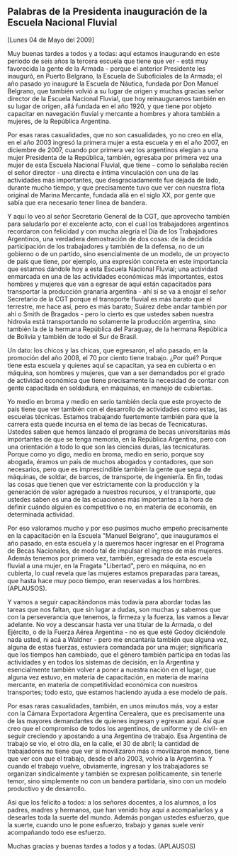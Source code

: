 Palabras de la Presidenta inauguración de la Escuela Nacional Fluvial
---------------------------------------------------------------------

[Lunes 04 de Mayo del 2009]

Muy buenas tardes a todos y a todas: aquí estamos inaugurando en este
período de seis años la tercera escuela que tiene que ver - está muy
favorecida la gente de la Armada - porque el anterior Presidente les
inauguró, en Puerto Belgrano, la Escuela de Suboficiales de la Armada;
el año pasado yo inauguré la Escuela de Náutica, fundada por Don Manuel
Belgrano, que también volvió a su lugar de origen y muchas gracias señor
director de la Escuela Nacional Fluvial, que hoy reinauguramos también
en su lugar de origen, allá fundada en el año 1920, y que tiene por
objeto capacitar en navegación fluvial y mercante a hombres y ahora
también a mujeres, de la República Argentina.

Por esas raras casualidades, que no son casualidades, yo no creo en
ella, en el año 2003 ingresó la primera mujer a esta escuela y en el año
2007, en diciembre de 2007, cuando por primera vez los argentinos
elegían a una mujer Presidenta de la República, también, egresaba por
primera vez una mujer de esta Escuela Nacional Fluvial, que tiene - como
lo señalaba recién el señor director - una directa e íntima vinculación
con una de las actividades más importantes, que desgraciadamente fue
dejada de lado, durante mucho tiempo, y que precisamente tuvo que ver
con nuestra flota original de Marina Mercante, fundada allá en el siglo
XX, por gente que sabía que era necesario tener línea de bandera.

Y aquí lo veo al señor Secretario General de la CGT, que aprovecho
también para saludarlo por el excelente acto, con el cual los
trabajadores argentinos recordaron con felicidad y con mucha alegría el
Día de los Trabajadores Argentinos, una verdadera demostración de dos
cosas: de la decidida participación de los trabajadores y también de la
defensa, no de un gobierno o de un partido, sino esencialmente de un
modelo, de un proyecto de país que tiene, por ejemplo, una expresión
concreta en este importancia que estamos dándole hoy a esta Escuela
Nacional Fluvial; una actividad enmarcada en una de las actividades
económicas más importantes, estos hombres y mujeres que van a egresar de
aquí están capacitados para transportar la producción granaria
argentina - ahí si se va a enojar el señor Secretario de la CGT porque
el transporte fluvial es más barato que el terrestre, me hace así, pero
es más barato; Suárez debe andar también por ahí o Smith de Bragados -
pero lo cierto es que ustedes saben nuestra hidrovìa está transportando
no solamente la producción argentina, sino también la de la hermana
República del Paraguay, de la hermana República de Bolivia y también de
todo el Sur de Brasil.

Un dato: los chicos y las chicas, que egresaron, el año pasado, en la
promoción del año 2008, el 70 por ciento tiene trabajo. ¿Por qué? Porque
tiene esta escuela y quienes aquí se capacitan, ya sea en cubierta o en
máquina, son hombres y mujeres, que van a ser demandados por el grado de
actividad económica que tiene precisamente la necesidad de contar con
gente capacitada en soldadura, en máquinas, en manejo de cubiertas.

Yo medio en broma y medio en serio también decía que este proyecto de
país tiene que ver también con el desarrollo de actividades como estas,
las escuelas técnicas. Estamos trabajando fuertemente también para que
la carrera esta quede incursa en el tema de las becas de Tecnicaturas.
Ustedes saben que hemos lanzado el programa de becas universitarias más
importantes de que se tenga memoria, en la República Argentina, pero con
una orientación a todo lo que son las ciencias duras, las tecnicaturas.
Porque como yo digo, medio en broma, medio en serio, porque soy abogada,
éramos un país de muchos abogados y contadores, que son necesarios, pero
que es imprescindible también la gente que sepa de máquinas, de soldar,
de barcos, de transporte, de ingeniería. En fin, todas las cosas que
tienen que ver estrictamente con la producción y la generación de valor
agregado a nuestros recursos, y el transporte, que ustedes saben es una
de las ecuaciones más importantes a la hora de definir cuándo alguien es
competitivo o no, en materia de economía, en determinada actividad.

Por eso valoramos mucho y por eso pusimos mucho empeño precisamente en
la capacitación en la Escuela "Manuel Belgrano", que inauguramos el año
pasado, en esta escuela y la queremos hacer ingresar en el Programa de
Becas Nacionales, de modo tal de impulsar el ingreso de más mujeres.
Además tenemos por primera vez, también, egresada de esta escuela
fluvial a una mujer, en la Fragata "Libertad", pero en máquina, no en
cubierta, lo cual revela que las mujeres estamos preparadas para tareas,
que hasta hace muy poco tiempo, eran reservadas a los hombres.
(APLAUSOS).

Y vamos a seguir capacitándonos más todavía para abordar todas las
tareas que nos faltan, que sin lugar a dudas, son muchas y sabemos que
con la perseverancia que tenemos, la firmeza y la fuerza, las vamos a
llevar adelante. No voy a descansar hasta ver una titular de la Armada,
o del Ejército, o de la Fuerza Aérea Argentina - no es que esté Godoy
diciéndole nada usted, ni acá a Waldner - pero me encantaría también que
alguna vez, alguna de estas fuerzas, estuviera comandada por una mujer;
significaría que los tiempos han cambiado, que el género también
participa en todas las actividades y en todos los sistemas de decisión,
en la Argentina y esencialmente también volver a poner a nuestra nación
en el lugar, que alguna vez estuvo, en materia de capacitación, en
materia de marina mercante, en materia de competitividad económica con
nuestros transportes; todo esto, que estamos haciendo ayuda a ese modelo
de país.

Por esas raras casualidades, también, en unos minutos más, voy a estar
con la Cámara Exportadora Argentina Cerealera, que es precisamente una
de las mayores demandantes de quienes ingresan y egresan aquí. Así que
creo que el compromiso de todos los argentinos, de uniforme y de civil-
en seguir creciendo y apostando a una Argentina de trabajo. Esa
Argentina de trabajo se vio, el otro día, en la calle, el 30 de abril;
la cantidad de trabajadores no tiene que ver si movilizaron más o
movilizaron menos, tiene que ver con que el trabajo, desde el año 2003,
volvió a la Argentina. Y cuando el trabajo vuelve, obviamente, ingresan
y los trabajadores se organizan sindicalmente y también se expresan
políticamente, sin tenerle temor, sino simplemente no con un bandera
partidaria, sino con un modelo productivo y de desarrollo.

Así que los felicito a todos: a los señores docentes, a los alumnos, a
los padres, madres y hermanos, que han venido hoy aquí a acompañarlos y
a desearles toda la suerte del mundo. Además pongan ustedes esfuerzo,
que la suerte, cuando uno le pone esfuerzo, trabajo y ganas suele venir
acompañando todo ese esfuerzo.

Muchas gracias y buenas tardes a todos y a todas. (APLAUSOS)
